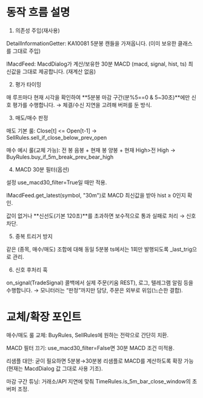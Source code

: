 # 동작 흐름 설명
1) 의존성 주입(재사용)

DetailInformationGetter: KA10081 5분봉 캔들을 가져옵니다. (이미 보유한 클래스를 그대로 주입)

IMacdFeed: MacdDialog가 계산/보유한 30분 MACD (macd, signal, hist, ts) 최신값을 그대로 제공합니다. (재계산 없음)

2) 평가 타이밍

매 루프마다 현재 시각을 확인하여 **5분봉 마감 구간(분%5==0 & 5~30초)**에만 신호 평가를 수행합니다.
→ 체결/수신 지연을 고려해 버퍼를 둔 방식.

3) 매도/매수 판정

매도 기본 룰: Close[t] <= Open[t-1] → SellRules.sell_if_close_below_prev_open

매수 예시 룰(교체 가능): 전 봉 음봉 + 현재 봉 양봉 + 현재 High>전 High → BuyRules.buy_if_5m_break_prev_bear_high

4) MACD 30분 필터(옵션)

설정 use_macd30_filter=True일 때만 적용.

IMacdFeed.get_latest(symbol, "30m")로 MACD 최신값을 받아 hist ≥ 0인지 확인.

값이 없거나 **신선도(기본 120초)**를 초과하면 보수적으로 통과 실패로 처리 → 신호 차단.

5) 중복 트리거 방지

같은 (종목, 매수/매도) 조합에 대해 동일 5분봉 ts에서는 1회만 발행되도록 _last_trig으로 관리.

6) 신호 후처리 훅

on_signal(TradeSignal) 콜백에서 실제 주문(키움 REST), 로그, 텔레그램 알림 등을 수행합니다.
→ 모니터러는 “판정”까지만 담당, 주문은 외부로 위임(느슨한 결합).

# 교체/확장 포인트

매수/매도 룰 교체: BuyRules, SellRules에 원하는 전략으로 간단히 치환.

MACD 필터 끄기: use_macd30_filter=False면 30분 MACD 조건 미적용.

리샘플 대안: 굳이 필요하면 5분봉→30분봉 리샘플로 MACD를 계산하도록 확장 가능(현재는 MacdDialog 값 그대로 사용 기조).

마감 구간 튜닝: 거래소/API 지연에 맞춰 TimeRules.is_5m_bar_close_window의 초 버퍼 조정.